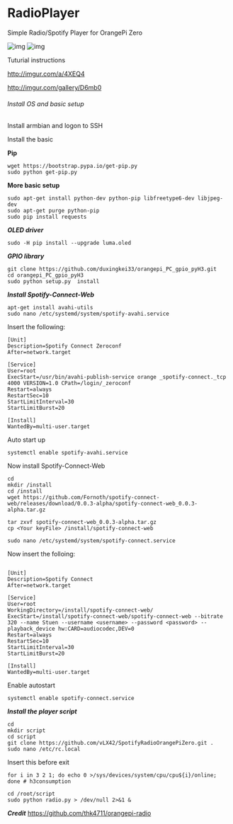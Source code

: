 # RadioPlayer 
Simple Radio/Spotify Player for OrangePi Zero 

![img](https://i.imgur.com/NQ11JEVb.jpg)
![img](http://i.imgur.com/yiTJCpsb.jpg)

Tuturial instructions

http://imgur.com/a/4XEQ4

http://imgur.com/gallery/D6mb0


###### Install OS and basic setup
Install armbian and logon to SSH

Install the basic

**Pip**
```
wget https://bootstrap.pypa.io/get-pip.py
sudo python get-pip.py
```

**More basic setup**
```
sudo apt-get install python-dev python-pip libfreetype6-dev libjpeg-dev
sudo apt-get purge python-pip
sudo pip install requests
```

***OLED driver***
```
sudo -H pip install --upgrade luma.oled
```
***GPIO library***
```
git clone https://github.com/duxingkei33/orangepi_PC_gpio_pyH3.git
cd orangepi_PC_gpio_pyH3
sudo python setup.py  install
```

***Install Spotify-Connect-Web***
```
apt-get install avahi-utils
sudo nano /etc/systemd/system/spotify-avahi.service
```
Insert the following:
```
[Unit]
Description=Spotify Connect Zeroconf
After=network.target

[Service]
User=root
ExecStart=/usr/bin/avahi-publish-service orange _spotify-connect._tcp 4000 VERSION=1.0 CPath=/login/_zeroconf
Restart=always
RestartSec=10
StartLimitInterval=30
StartLimitBurst=20

[Install]
WantedBy=multi-user.target
```
Auto start up
```
systemctl enable spotify-avahi.service
```

Now install Spotify-Connect-Web
```
cd
mkdir /install
cd /install
wget https://github.com/Fornoth/spotify-connect-web/releases/download/0.0.3-alpha/spotify-connect-web_0.0.3-alpha.tar.gz

tar zxvf spotify-connect-web_0.0.3-alpha.tar.gz
cp <Your keyFile> /install/spotify-connect-web

sudo nano /etc/systemd/system/spotify-connect.service
```
Now insert the folloing:
```

[Unit]
Description=Spotify Connect
After=network.target

[Service]
User=root
WorkingDirectory=/install/spotify-connect-web/
ExecStart=/install/spotify-connect-web/spotify-connect-web --bitrate 320 --name Stuen --username <username> --password <password> --playback_device hw:CARD=audiocodec,DEV=0
Restart=always
RestartSec=10
StartLimitInterval=30
StartLimitBurst=20

[Install]
WantedBy=multi-user.target

```
Enable autostart
```
systemctl enable spotify-connect.service
```

***Install the player script***
```
cd 
mkdir script
cd script
git clone https://github.com/vLX42/SpotifyRadioOrangePiZero.git .
sudo nano /etc/rc.local
```

Insert this before exit
```
for i in 3 2 1; do echo 0 >/sys/devices/system/cpu/cpu${i}/online; done # h3consumption

cd /root/script
sudo python radio.py > /dev/null 2>&1 &
```


***Credit***
https://github.com/thk4711/orangepi-radio

 
